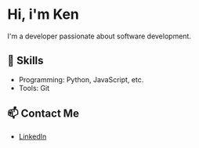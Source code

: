 # Hi, i'm Ken 
I'm a developer passionate about software development.

## 🚀 Skills
- Programming: Python, JavaScript, etc.
- Tools: Git

## 📫 Contact Me
- [LinkedIn](https://www.linkedin.com/in/ken-wainaina-185a3b2a8/)
  

